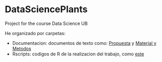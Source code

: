 # DataSciencePlants
Project for the course Data Science UB

He organizado por carpetas:
- Documentacion: documentos de texto como: [Propuesta](Documentacion/Propuesta.md) y [Material y Metodos](Documentacion/MaterialyMetodos.Rmd)
- Rscripts: codigos de R de la realizacion del trabajo, como [este](Rscripts/ExtractWorldClim.R)


